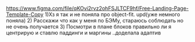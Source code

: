 https://www.figma.com/file/qKOvi2rvz2ohFSJLTCF9hf/Free-Landing-Page-Template-Copy
1)Хз я так и не поняла про object-fit. upd(уже немного поняла)
2) Расскажи что как у меня по БЭМу, стараюсь соблюдать но не очень получается
3) Посмотри в плане блоков правильно ли я центрирую и ставлю паддинги и маргины
..доделала адаптив



